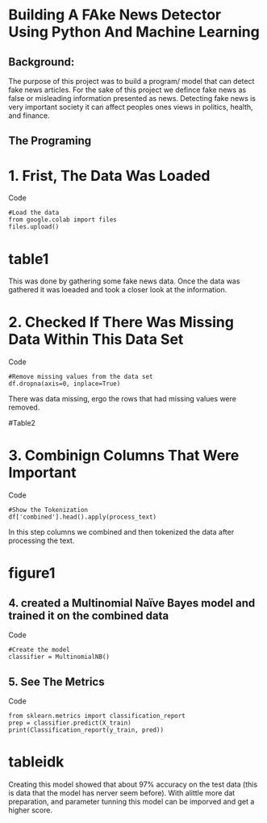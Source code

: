 # Building A FAke News Detector Using Python And Machine Learning
## Background:
The purpose of this project was to build a program/ model that can detect fake news articles. For the sake of this project we defince fake news as false or misleading information presented as news. 
Detecting fake news is very important society it can affect peoples ones views in politics, health, and finance. 

## The Programing

# 1. Frist, The Data Was Loaded
Code

```
#Load the data
from google.colab import files
files.upload()
```
# table1
This was done by gathering some fake news data. Once the data was gathered it was loeaded and took a closer look at the information.

# 2. Checked If There Was Missing Data Within This Data Set
Code

```
#Remove missing values from the data set
df.dropna(axis=0, inplace=True)
```
There was data missing, ergo the rows that had missing values were removed. 

#Table2

# 3. Combinign Columns That Were Important 
Code

```
#Show the Tokenization
df['combined'].head().apply(process_text)
```
In this step columns we combined and then tokenized the data after processing the text. 

# figure1

## 4. created a Multinomial Naïve Bayes model and trained it on the combined data
Code
```
#Create the model
classifier = MultinomialNB()
```

## 5. See The Metrics
Code
```
from sklearn.metrics import classification_report
prep = classifier.predict(X_train)
print(Classification_report(y_train, pred))
```
# tableidk

Creating this model showed that about 97% accuracy on the test data (this is data that the model has nerver seem before). With alittle more dat preparation, and parameter tunning this model can be imporved and get a higher score.




